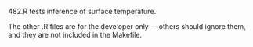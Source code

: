 482.R tests inference of surface temperature.

The other .R files are for the developer only -- others should ignore them, and
they are not included in the Makefile.


